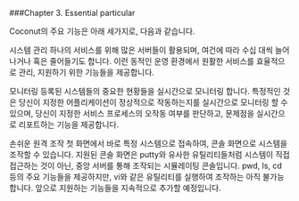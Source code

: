 ###Chapter 3. Essential particular

Coconut의 주요 기능은 아래 세가지로, 다음과 같습니다.

시스템 관리
  하나의 서비스를 위해 많은 서버들이 활용되며, 여건에 따라 수십 대씩 늘어나거나 혹은 줄어들기도 합니다. 이런 동적인 운영 환경에서 원활한 서비스를 효율적으로 관리, 지원하기 위한 기능들을 제공합니다.

모니터링
  등록된 시스템들의 중요한 현황들을 실시간으로 모니터링 합니다. 특정적인 것은 당신이 지정한 어플리케이션이 정상적으로 작동하는지를 실시간으로 모니터링 할 수 있으며, 당신이 지정한 서비스 프로세스의 오작동 여부를 판단하고, 문제점을 실시간으로 리포트하는 기능을 제공합니다.

손쉬운 원격 조작
 첫 화면에서 바로 특정 시스템으로 접속하여, 콘솔 화면으로 시스템을 조작할 수 있습니다. 지원된 콘솔 화면은 putty와 유사한 유틸리티들처럼 시스템이 직접 접근하는 것이 아닌, 중앙 서버를 통해 조작되는 시뮬레이팅 콘솔입니다. pwd, ls, cd 등의 주요 기능들을 제공하지만, vi와 같은 유틸리티를 실행하여 조작하는 아직 불가능합니다. 앞으로 지원하는 기능들을 지속적으로 추가할 예정입니다.
 
